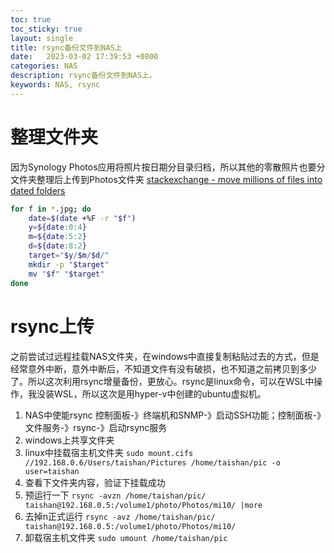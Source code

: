 ```yaml
---
toc: true
toc_sticky: true
layout: single
title: rsync备份文件到NAS上
date:   2023-03-02 17:39:53 +0800
categories: NAS
description: rsync备份文件到NAS上。
keywords: NAS, rsync
---
```


# 整理文件夹
因为Synology Photos应用将照片按日期分目录归档，所以其他的零散照片也要分文件夹整理后上传到Photos文件夹
[stackexchange - move millions of files into dated folders](https://unix.stackexchange.com/a/633157)
```bash
for f in *.jpg; do
    date=$(date +%F -r "$f")
    y=${date:0:4}
    m=${date:5:2}
    d=${date:8:2}
    target="$y/$m/$d/"
    mkdir -p "$target"
    mv "$f" "$target"
done
```
# rsync上传
之前尝试过远程挂载NAS文件夹，在windows中直接复制粘贴过去的方式，但是经常意外中断，意外中断后，不知道文件有没有破损，也不知道之前拷贝到多少了。所以这次利用rsync增量备份，更放心。rsync是linux命令，可以在WSL中操作，我没装WSL，所以这次是用hyper-v中创建的ubuntu虚拟机。
1. NAS中使能rsync
   控制面板-》终端机和SNMP-》启动SSH功能；控制面板-》文件服务-》rsync-》启动rsync服务
2. windows上共享文件夹
3. linux中挂载宿主机文件夹
  `sudo mount.cifs //192.168.0.6/Users/taishan/Pictures /home/taishan/pic -o user=taishan`
4. 查看下文件夹内容，验证下挂载成功
5. 预运行一下
   `rsync -avzn /home/taishan/pic/ taishan@192.168.0.5:/volume1/photo/Photos/mi10/ |more`
6. 去掉n正式运行
   `rsync -avz /home/taishan/pic/ taishan@192.168.0.5:/volume1/photo/Photos/mi10/`
7. 卸载宿主机文件夹
   `sudo umount /home/taishan/pic`